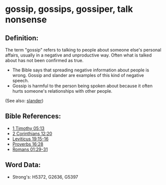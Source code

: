 # gossip, gossips, gossiper, talk nonsense #

## Definition: ##

The term "gossip" refers to talking to people about someone else's personal affairs, usually in a negative and unproductive way. Often what is talked about has not been confirmed as true.

* The Bible says that spreading negative information about people is wrong. Gossip and slander are examples of this kind of negative speech.
* Gossip is harmful to the person being spoken about because it often hurts someone's relationships with other people.
  

(See also: [slander](../other/slander.md))

## Bible References: ##

* [1 Timothy 05:13](rc://en/tn/help/1ti/05/13)
* [2 Corinthians 12:20](rc://en/tn/help/2co/12/20)
* [Leviticus 19:15-16](rc://en/tn/help/lev/19/15)
* [Proverbs 16:28](rc://en/tn/help/pro/16/28)
* [Romans 01:29-31](rc://en/tn/help/rom/01/29)

## Word Data: ##

* Strong's: H5372, G2636, G5397